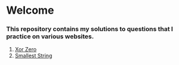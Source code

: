 # Welcome

### This repository contains my solutions to questions that I practice on various websites.

1. [Xor Zero](Xor%20Zero/)
2. [Smallest String](Smallest%20string/)
